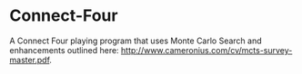 # Connect-Four

A Connect Four playing program that uses Monte Carlo Search and enhancements outlined here:
http://www.cameronius.com/cv/mcts-survey-master.pdf. 


